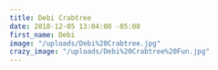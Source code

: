 ```yaml
---
title: Debi Crabtree
date: 2018-12-05 13:04:00 -05:00
first_name: Debi
image: "/uploads/Debi%20Crabtree.jpg"
crazy_image: "/uploads/Debi%20Crabtree%20Fun.jpg"
---
```


